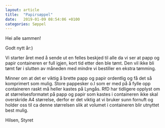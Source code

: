 ```yaml
---
layout: article
title:  "Papirsøppel"
date:   2019-01-09 08:54:06 +0100
categories: Søppel
---
```

Hei alle sammen!

Godt nytt år:)

Vi starter året med å sende ut en felles beskjed til alle da vi ser at papp og papir containeren er full igjen, kort tid etter den ble tømt. Den vil ikke bli tømt før i slutten av måneden med mindre vi bestiller en ekstra tømming.

Minner om at det er viktig å brette papp og papir ordentlig og få det så komprimert som mulig. Store pappesker o.l som er med på å fylle opp containeren raskt må heller kastes på Lyngås. RfD har tidligere opplyst om at størrelsesformatet på papp og papir som kastes i containeren ikke skal overskride A4 størrelse, derfor er det viktig at vi bruker sunn fornuft og holder oss til ca denne størrelsen slik at volumet i containeren blir utnyttet best mulig.

Hilsen,
Styret
